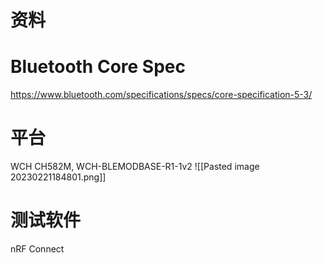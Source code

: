 
# 资料
# Bluetooth Core Spec
https://www.bluetooth.com/specifications/specs/core-specification-5-3/





# 平台
WCH CH582M, WCH-BLEMODBASE-R1-1v2
![[Pasted image 20230221184801.png]]



# 测试软件

nRF Connect
